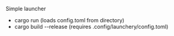 Simple launcher

- cargo run (loads config.toml from directory)
- cargo build --release (requires .config/launchery/config.toml)
